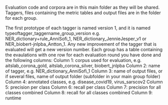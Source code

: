 Evaluation code and corpora are in this main folder as they will be shared. Taggers, files containing the metric tables and output files are in the folder for each group.

The first prototype of each tagger is named version 1, and it is named typeoftagger_taggername_group_version e.g. NER_dictionary+rule_AnniSofi_1, NER_dictionary_JennieJesper_v1 or NER_biobert-jnlpba_Antton_1. Any new improvement of the tagger that is evaluated will get a new version number. Each group has a table containing the evaulations with one row for each evaluation round you have done and the following columns:
Column 1: corpus used for evaluation, e.g. aitslab_corona_gold, aitslab_corona_silver, biobert_jnlpba
Column 2: name of tagger, e.g. NER_dictionary_AnniSofi_1
Column 3: name of output files, or if several files, name of output folder (subfolder in your main group folder)
Column 4: annotated classes, e.g. disease_covid19, virus_sarscov2
Column 5: precision per class
Column 6: recall per class
Column 7: precision for all classes combined
Column 8: recall for all classes combined
Column 9: runtime
